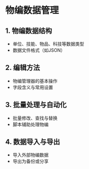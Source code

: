 # 物编数据管理

## 1. 物编数据结构
- 单位、技能、物品、科技等数据类型
- 数据文件格式（如JSON）

## 2. 编辑方法
- 物编管理器的基本操作
- 字段含义与常用设置

## 3. 批量处理与自动化
- 批量修改、查找与替换
- 脚本辅助处理物编

## 4. 数据导入与导出
- 导入外部物编数据
- 导出为备份或分享